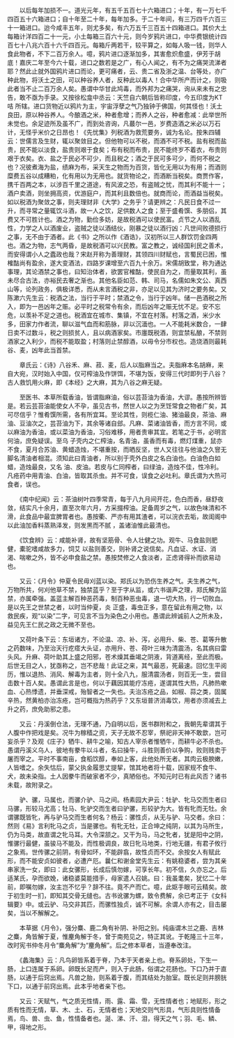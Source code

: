 <!-- { "loadSidebar": true } -->
　　以后每年加损不一。道光元年，有五千五百七十六箱进口；十年，有一万七千四百五十六箱进口；自十年至二十年，每年加多。于二十年间，有三万四千六百三十一箱进口。迨今咸丰五年，则尤多矣，有六万五千三百五十四箱进口。其价大土每箱计洋四百二十一元，小土每箱三百六十元，则今岁鸦片进口，中华费银统计四百七十八兆六百十六千四百元。每箱斤两若干，较平算之，如每人吸一钱，则华人食此物者，不下二百万余人。噫，鸦片进口逐渐加多，其害愈炽愈盛，伊芳于胡底！嘉庆二年至今六十载，进口之数若是之广，有心人闻之，有不为之痛哭流涕者耶？然此止就外国鸦片进口而论，更可痛者，云、贵二省及浙之温、台等处，亦广种此物，将沃土之田，可以种谷养人者，反种此以毒人！合中华所产而计之，则吸此者当不止二百万余人矣。愚谓中华甘此鸠毒，而外邦为之痛哭，询从来未有之忠告，敢不亟为手录。又按徐松龛中丞云：天竺自六朝后皆称印度，今五印度为KT 咭 所辖。进口货物近以鸦片为主，宇宙浮孽之气乃独钟于佛国，何其怪也！沃土良田，原以种谷养人。今酿酒之米，种者愈增；而养人之谷，种者愈减：此举世所未觉也。余足迹所及虽不广，而到处咨询，凡蕞尔一邑，岁费造酒之米必以万石计，无怪乎米价之日昂也！《先忧集》列税酒为救荒要务，诚为名论。按朱四辅云：世儒言及生财，辄以聚敛目之。但他物可以不税，而酒不可不税。盐有税而盐贵，民不能以淡食，盐贵则艰于食矣；布有税而布贵，民不能终岁不着衣，布贵则艰于衣矣。衣、盐之于民必不可少，而且税之；酒之于民可多可少，而何不税之也？况彼煮海为盐，绩麻为布，采天生之物而为百货，皆化无用以为有用；而酒则糜费五谷以成糟粕，化有用以为无用也。就货物论之，而酒断当税矣。商贾作客，携千百两之本，以涉百千里之道途，有风波之恐，有盗贼之忧，而其利不能十一；酒户卖酒，则坐拥高资，优游庭户，而其利且数倍也。就商而论，而酒益当税矣。如以税酒为聚敛之事，则夫理财非《大学》之务乎？请更辨之：凡民日食不过一升，而寻常之量辄饮斗酒，故一人之饮，足供数人之食；至于盛肴馔、多朋侣，其费又不可胜计也。酒之为物，勤俭多妨，是故税酒可以使民富。贞节之人以酒乱性，力学之人以酒废业，盗贼之徒以酒结伙，刚暴之徒以酒行凶：凡世间败德损行之事，无不由于酒者。此《书》之所以作《酒诰》，汉初所以三人群饮罚金四两也。酒之为物，志气两昏，是故税酒可以兴民教。富之教之，诚经国利民之善术，而安得谓小人之蠹政也哉？宋赵开称为善理财，其领四川财赋也，言蜀民已困，惟榷酤尚有盈余，遂大变酒法，四路岁课增至六百九十余万。宋儒胡致堂，称为通达事理，其论酒禁之事也，曰知治体者，欲罢官榷酤，使民自为之，而量取其利，虽未尽合古法，亦裕民去奢之渐也。其他名臣如范、韩、司马，名儒如朱文公、真西山等，论列政务，俱极详悉，而从未言酒税之非，亦足以见其为济时之要务矣。又陈漱六先生云：税酒之法，当行于平时；禁酒之令，当行于凶年。储一邑酒税之所入，即为一邑凶年之赈。必平时之税常令有余，而后凶年之赈无忧不足。安不忘危，以羡补不足之道也。税酒宜在城市、集镇，不宜在村落。村落之酒，米少水多，田家力作者流，聊以滋气血而和筋脉，非以沉湎也。一人不能耗米数合，一肆日卖不过数斗，税之则损贫人，且以病酒家矣。市廛既税酒，则宜禁私酿，不禁则酒家之入利少，而税不能取盈；村落则止禁醇酒，以毋令分市权也。造烧酒则最耗谷、麦，凶年此当首禁。

　　章氏云：《诗》八谷禾、麻、菽、麦，后人以脂麻当之。夫脂麻本名胡麻，来自大宛，汉时始入中国，仅可榨油及作饼饵，不堪为饭，安得三代时即列于八谷？古人救饥用火麻，即《本经》之大麻，其为八谷之麻无疑。

　　至医书、本草所载香油，皆谓脂麻油，俗以芸苔油为香油，大谬。愚按所辨皆是。若云芸苔油能使女人不孕，虽见古书，然世人以之为烹饪常食之物者广矣，其可尽信乎？惟肴馔所需，各有所宜耳。至论其性，则榄仁油、猪油最良，茶油、麻油、豆油次之，芸苔油为下，其余等诸自郐。凡麻、菜诸油皆香，而方言不同，或以麻油为香油，或以菜油为香油，习俗难移，用者贵审其宜。若笔之于书，必明言何油，庶免疑误。至乌 子壳内之仁榨油，名青油，虽香而有毒，燃灯煤重，鼠亦不食，夏月合苏油、黄蜡造烛，不堪重按，而晒反坚，世人又往往与他油之久窨无脚名清油者相混。须知此曰青油者，所以别于壳外白皮之名白油也。白油色白如蜡，造烛最良，又名 油、皮油。若皮与仁同榨者，曰绿油，造烛不佳，性冷利。凡疮药中用青油、白油，皆取其杀虫。并不可食，误食之必吐利。章氏谓为大热可食者，误也。

　　《南中纪闻》云：茶油树叶四季常青，每于八九月间开花，色白而香，昼舒夜敛，结实凡十余月，直至次年六月，方采掇榨油。足备周岁之气，以故色味清和不滑，此食品中最宜脾胃者也。愚按衢、严亦有用其渣者，可以浣衣去垢，故闺阁中以此油加香料蒸熟泽发，则发黑而不腻 ，盖诸油惟此最清也。

　　《饮食辨》云：咸能补肾，故有坚筋骨、令人壮健之功。观牛、马食盐则肥健，橐驼嗜咸故多力，饲艾 以盐则善交，则补肾之说信矣。凡血证、水证、消渴、喘嗽之外，皆不必申食盐之禁。愚按焚修之人食淡者，正虑肾得补而欲易动也。

　　又云：《月令》仲夏令民毋刈蓝以染。郑氏以为恐伤生养之气。夫生养之气，万物所共，何刈他草不禁，独禁蓝乎？至于字从监，或六书谐声之理，郑氏解为监禁，亦属牵强。盖蓝主解百种恶药毒，制百种恶虫毒，退一切大热，行一切败血。是以先王之世禁之者，以时当仲夏，炎 正盛，毒虫正多，意在留此有用之物，以救民疾，观“以染”二字，可见言不当为染色之小用也。愚谓此辨诚前人之所未及，益见先王仁民之政之无微不至也。

　　又荷叶条下云：东垣诸方，不论温、凉、补、泻，必用升、柴、苍、葛等升散之药数味，乃至治天行疙瘩大头证，亦用升、苍、荷叶三味为清震汤，名其病曰雷头风。升麻、荷叶助其上盛之阳邪，苍术燥其垂竭之阴液，背道离经，至此而极。后世无目之人，犹亟称之，岂不悲哉！此证之来，其气最恶，死最速。回忆生平阅历，惟以退热、消风、解毒为主者，则十全八九，服清震汤者，则百无一生，尝目击数十百人矣。愚谓此言是也，何以于藕因其能疗冻疮，遂谓其性大热，凡肺热嗽血、心热悸遗，并垂深戒，殆智者之一失也。夫治冻疮之品，如椒、蒜之类，固属辛热，然黄柏亦治冻疮，岂可概指为热药乎？又东垣普济消毒饮，用者亦须减去上升之药，庶免助邪之患。

　　又云：丹溪倒仓法，无理不通，乃自明以后，医书群附和之，我朝先辈谓其于人腹中作把戏是矣。况牛为稼穑之资，天子无故不忍宰，祭祀非天神不敢歆，岂可妄杀乎？及观《庄子》牺牛、耕牛之喻，知古人宰杀者惟牺牛，而耕牛必不杀也。愚谓丹溪义乌人，彼地有豢牛以斗者，名曰操牛，斗胜则善价以争购，败则贱卖于屠而宰之。平时不事南亩，食稻饮醇，奉如上客，此他处所无者。其肉云极腴嫩，人皆嗜之。余失怙后，蒙父执金履思丈提挈，馆其地者将十载，因家规不食牛、犬，故未染指。土人因豢牛而破家者不少，真陋俗也。不知元时已有此风否？诸书未载，故附录之。

　　驴、骡，马属也，而骡介驴、马之间。杨素园大尹云：牡驴、牝马交而生者曰马骡，形较马尤高；牡马、牝驴交而生者曰驴骡，形较驴为大。皆有牝而无牡。余谓骡既皆牝，再与驴马交而生者何名？杨云：骡性贞，从无与驴、马交者。余曰：然则《易》言利牝马之贞，当是骡也。有牝无牡，正合坤之纯阴，以其为马所生，仍为马类，故直谓之牝马耳。大令深颔之。又干为马，马之牝者，犹是阳中之阴，惟骡行最健，虽骏马不能及，而性极调良，故日牝马地类，行地无疆，有君子攸行之象焉。世传骡之前阴，有骨如环，不能辟翕，故性贞而不交。余按女人有赋此形，而不能安贞如彼者，必遭产厄。曩仁和谢金堂先生云：有姚稳婆者，尝为其亲串家洗一女，即曰：此女骡形，长成后慎勿嫁，可享长年。初不信，久亦忘之。后适某氏，孕而欲娩，诸稳婆莫能措手，母家遣人召姚。曰：我虽耄矣，犹忆二十年前，即嘱勿嫁，汝主岂不忆乎？辞不往。竟不产而亡。噫，此妪手眼可云精矣。故于初生时一扪，即知其交骨无缝也。古书讹骡为螺，致令费解，余已考正于《女科辑要》中。或云驴、马交非其匹，而骡性独贞，诚不可解。余谓人亦有之，目击屡矣，当以不解解之。

　　本草据《月令》，强分麋、鹿二角有补阴、补阳之别。纯庙谓木兰之鹿、吉林之麋，角皆解于夏，惟麈角解于冬，曾于南苑见之，特正其讹。于乾隆三十三年，改时宪书仲冬月令“麋角解”为“麈角解”。后之修本草者，当遵奉改注。

　　《蠡海集》云：凡鸟卵皆系着于脊，乃本于天者亲上也。脊系卵处，下生一肠，上口连属于系卵。卵既长足而产，则入于此肠，俗谓之花肠也。下口乃并于直肠，以通于后窍出焉。凡兽之胎，则系着于腹，而其结处为胎室。既长足则并膀胱下口，以通于前窍出焉。此本乎地者亲下也。

　　又云：天赋气，气之质无性情，雨、露、霜、雪，无性情者也；地赋形，形之质有性而无情，草、木、土、石，无情者也；天地交则气形具，气形具则性情备焉，鸟、兽、虫、鱼，性情备者也。涎、涕、汗、泪，得天之气；羽、毛、鳞、甲，得地之形。

